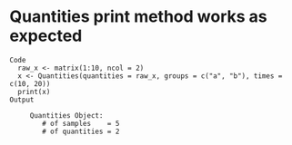 # Quantities print method works as expected

    Code
      raw_x <- matrix(1:10, ncol = 2)
      x <- Quantities(quantities = raw_x, groups = c("a", "b"), times = c(10, 20))
      print(x)
    Output
      
         Quantities Object:
            # of samples    = 5
            # of quantities = 2 
      

